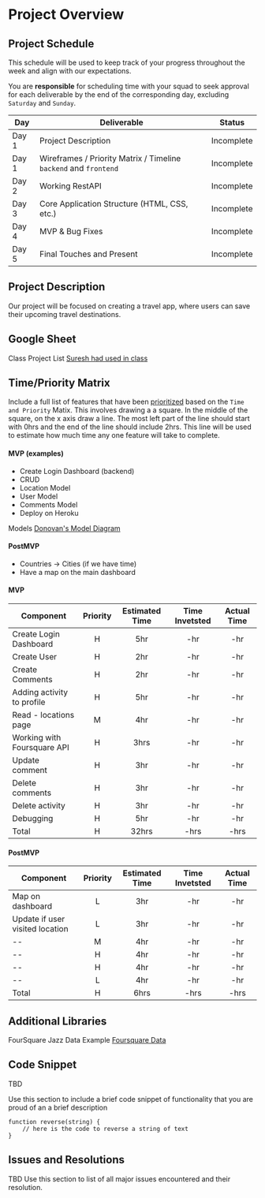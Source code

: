 # Project Overview

## Project Schedule

This schedule will be used to keep track of your progress throughout the week and align with our expectations.  

You are **responsible** for scheduling time with your squad to seek approval for each deliverable by the end of the corresponding day, excluding `Saturday` and `Sunday`.

|  Day | Deliverable | Status
|---|---| ---|
|Day 1| Project Description | Incomplete
|Day 1| Wireframes / Priority Matrix / Timeline `backend` and `frontend`| Incomplete
|Day 2| Working RestAPI | Incomplete
|Day 3| Core Application Structure (HTML, CSS, etc.) | Incomplete
|Day 4| MVP & Bug Fixes | Incomplete
|Day 5| Final Touches and Present | Incomplete

## Project Description

Our project will be focused on creating a travel app, where users can save their upcoming travel destinations. 


## Google Sheet

Class Project List [Suresh had used in class](https://docs.google.com/spreadsheets/d/1GKj0dpDS6maIhMR8e5oU5CzS_rvlJuWESEXH36iDz6Q/edit#gid=0) 


## Time/Priority Matrix 

Include a full list of features that have been [prioritized](https://res.cloudinary.com/doaftkgbv/image/upload/v1583773146/ValueVSComplexity_u2inhx.png) based on the `Time and Priority` Matix.  This involves drawing a a square.  In the middle of the square, on the x axis draw a line.  The most left part of the line should start with 0hrs and the end of the line should include 2hrs.  This line will be used to estimate how much time any one feature will take to complete. 


#### MVP (examples)

- Create Login Dashboard (backend)
- CRUD 
- Location Model
- User Model
- Comments Model
- Deploy on Heroku

Models [Donovan's Model Diagram](https://res.cloudinary.com/techhire/image/upload/v1598206213/image_10_p5yeha.png) 

#### PostMVP 

- Countries -> Cities (if we have time)
- Have a map on the main dashboard 


#### MVP
| Component | Priority | Estimated Time | Time Invetsted | Actual Time |
| --- | :---: |  :---: | :---: | :---: |
| Create Login Dashboard | H | 5hr | -hr | -hr|
| Create User | H | 2hr | -hr | -hr|
| Create Comments | H | 2hr | -hr | -hr|
| Adding activity to profile | H | 5hr| -hr | -hr |
| Read - locations page| M | 4hr | -hr | -hr|
| Working with Foursquare API | H | 3hrs| -hr | -hr |
| Update comment | H | 3hr | -hr | -hr|
| Delete comments  | H | 3hr | -hr | -hr|
| Delete activity  | H | 3hr | -hr | -hr|
| Debugging  | H | 5hr | -hr | -hr|
| Total | H | 32hrs| -hrs | -hrs |

#### PostMVP
| Component | Priority | Estimated Time | Time Invetsted | Actual Time |
| --- | :---: |  :---: | :---: | :---: |
| Map on dashboard | L | 3hr | -hr | -hr|
| Update if user visited location | L | 3hr | -hr | -hr|
| --| M | 4hr | -hr | -hr|
| -- | H | 4hr | -hr | -hr|
| -- | H | 4hr | -hr | -hr|
| -- | L | 4hr | -hr | -hr|
| Total | H | 6hrs| -hrs | -hrs |

## Additional Libraries
FourSquare Jazz Data Example [Foursquare Data](https://api.foursquare.com/v2/venues/explore?near=manhattan&query=jazz&client_id=CLEV0SVE4QAHHRBL4JAAVYNQ1UVMEBBM1VX3GEKF0V4W2HDV&client_secret=TI4DZ2Y34A5CZKICHQTE0BLB3KM5XP2CJYCXQRN34OGG2THS&v=20200624) 
 

## Code Snippet

TBD

Use this section to include a brief code snippet of functionality that you are proud of an a brief description  

```
function reverse(string) {
	// here is the code to reverse a string of text
}
```

## Issues and Resolutions

TBD
 Use this section to list of all major issues encountered and their resolution.


